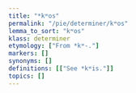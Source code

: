 ```yaml
---
title: "*kʷos"
permalink: "/pie/determiner/kʷos"
lemma_to_sort: "kʷos"
klass: determiner
etymology: ["From *kʷ-."]
markers: []
synonyms: []
definitions: [["See *kʷis."]]
topics: []
---
```

